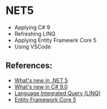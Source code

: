 # NET5
- Applying C# 9
- Refreshing LINQ 
- Applying Entity Framewrk Core 5
- Using VSCode
## References:
- [What's new in .NET 5](https://docs.microsoft.com/en-us/dotnet/core/dotnet-five)
- [What's new in C# 9.0](https://docs.microsoft.com/en-us/dotnet/csharp/whats-new/csharp-9)
- [Language Integrated Query (LINQ)](https://docs.microsoft.com/en-us/dotnet/csharp/programming-guide/concepts/linq/)
- [Entity Framework Core 5](https://docs.microsoft.com/en-us/ef/core/)
